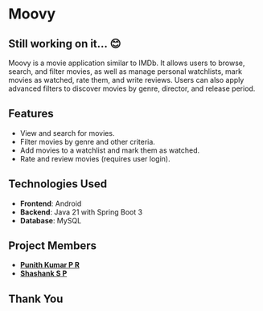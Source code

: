 # Moovy
## Still working on it... 😊
Moovy is a movie application similar to IMDb. It allows users to browse, search, and filter movies, as well as manage personal watchlists, mark movies as watched, rate them, and write reviews. Users can also apply advanced filters to discover movies by genre, director, and release period.

## Features

- View and search for movies.
- Filter movies by genre and other criteria.
- Add movies to a watchlist and mark them as watched.
- Rate and review movies (requires user login).

## Technologies Used

- **Frontend**: Android
- **Backend**: Java 21 with Spring Boot 3
- **Database**: MySQL

## Project Members

- **[Punith Kumar P R](https://github.com/punith-kumar-pr)**
- **[Shashank S P](https://github.com/Shashankappu)**

## Thank You

